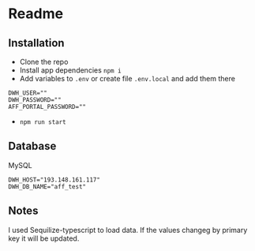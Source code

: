 # Readme

## Installation
* Clone the repo
* Install app dependencies 
` npm i `
* Add variables to `.env` or create file `.env.local` and add them there

```
DWH_USER=""
DWH_PASSWORD=""
AFF_PORTAL_PASSWORD="" 
```

* `npm run start`

## Database
MySQL
```
DWH_HOST="193.148.161.117"
DWH_DB_NAME="aff_test"
```


## Notes
I used Sequilize-typescript to load data. If the values changeg by primary key it will be updated.


